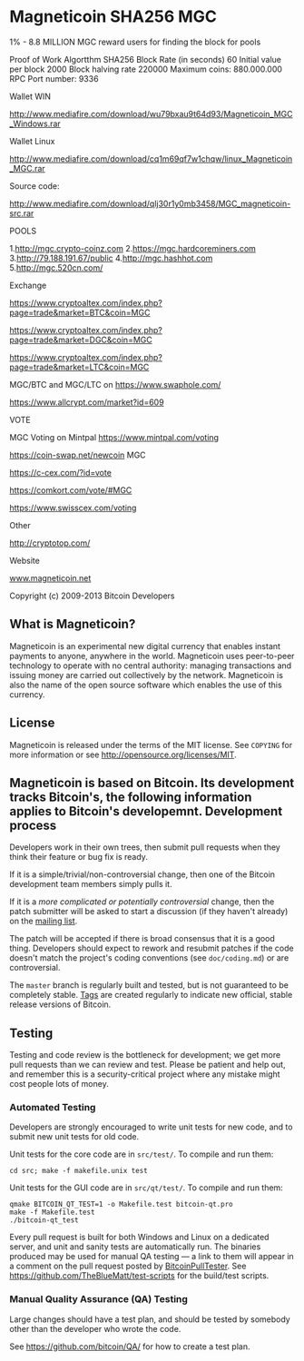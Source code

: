 Magneticoin SHA256 MGC
================================
1% - 8.8 MILLION MGC reward users for finding the block for pools

Proof of Work Algortthm
SHA256
Block Rate (in seconds)
60
Initial value per block
2000
Block halving rate
220000
Maximum coins: 880.000.000
RPC Port number: 9336


Wallet WIN

http://www.mediafire.com/download/wu79bxau9t64d93/Magneticoin_MGC_Windows.rar

Wallet Linux

http://www.mediafire.com/download/cq1m69qf7w1chqw/linux_Magneticoin_MGC.rar

Source code:

http://www.mediafire.com/download/qlj30r1y0mb3458/MGC_magneticoin-src.rar

POOLS

1.http://mgc.crypto-coinz.com
2.https://mgc.hardcoreminers.com
3.http://79.188.191.67/public
4.http://mgc.hashhot.com
5.http://mgc.520cn.com/

Exchange

https://www.cryptoaltex.com/index.php?page=trade&market=BTC&coin=MGC

https://www.cryptoaltex.com/index.php?page=trade&market=DGC&coin=MGC

https://www.cryptoaltex.com/index.php?page=trade&market=LTC&coin=MGC

MGC/BTC and MGC/LTC on https://www.swaphole.com/

https://www.allcrypt.com/market?id=609

VOTE

MGC Voting on Mintpal https://www.mintpal.com/voting

https://coin-swap.net/newcoin MGC

https://c-cex.com/?id=vote

https://comkort.com/vote/#MGC

https://www.swisscex.com/voting


Other

http://cryptotop.com/

Website

www.magneticoin.net


Copyright (c) 2009-2013 Bitcoin Developers

What is Magneticoin?
----------------

Magneticoin is an experimental new digital currency that enables instant payments to
anyone, anywhere in the world. Magneticoin uses peer-to-peer technology to operate
with no central authority: managing transactions and issuing money are carried
out collectively by the network. Magneticoin is also the name of the open source
software which enables the use of this currency.

License
-------

Magneticoin is released under the terms of the MIT license. See `COPYING` for more
information or see http://opensource.org/licenses/MIT.

Magneticoin is based on Bitcoin.
Its development tracks Bitcoin's, the following information applies to Bitcoin's developemnt.
Development process
-------------------

Developers work in their own trees, then submit pull requests when they think
their feature or bug fix is ready.

If it is a simple/trivial/non-controversial change, then one of the Bitcoin
development team members simply pulls it.

If it is a *more complicated or potentially controversial* change, then the patch
submitter will be asked to start a discussion (if they haven't already) on the
[mailing list](http://sourceforge.net/mailarchive/forum.php?forum_name=bitcoin-development).

The patch will be accepted if there is broad consensus that it is a good thing.
Developers should expect to rework and resubmit patches if the code doesn't
match the project's coding conventions (see `doc/coding.md`) or are
controversial.

The `master` branch is regularly built and tested, but is not guaranteed to be
completely stable. [Tags](https://github.com/bitcoin/bitcoin/tags) are created
regularly to indicate new official, stable release versions of Bitcoin.

Testing
-------

Testing and code review is the bottleneck for development; we get more pull
requests than we can review and test. Please be patient and help out, and
remember this is a security-critical project where any mistake might cost people
lots of money.

### Automated Testing

Developers are strongly encouraged to write unit tests for new code, and to
submit new unit tests for old code.

Unit tests for the core code are in `src/test/`. To compile and run them:

    cd src; make -f makefile.unix test

Unit tests for the GUI code are in `src/qt/test/`. To compile and run them:

    qmake BITCOIN_QT_TEST=1 -o Makefile.test bitcoin-qt.pro
    make -f Makefile.test
    ./bitcoin-qt_test

Every pull request is built for both Windows and Linux on a dedicated server,
and unit and sanity tests are automatically run. The binaries produced may be
used for manual QA testing — a link to them will appear in a comment on the
pull request posted by [BitcoinPullTester](https://github.com/BitcoinPullTester). See https://github.com/TheBlueMatt/test-scripts
for the build/test scripts.

### Manual Quality Assurance (QA) Testing

Large changes should have a test plan, and should be tested by somebody other
than the developer who wrote the code.

See https://github.com/bitcoin/QA/ for how to create a test plan.
